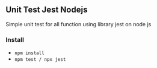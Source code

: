 ## Unit Test Jest Nodejs

Simple unit test for all function using library jest on node js

### Install

- `npm install`
- `npm test / npx jest`
